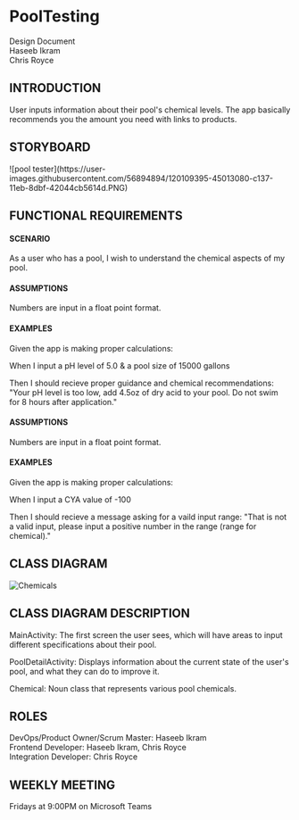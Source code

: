 # PoolTesting

Design Document
<br>
Haseeb Ikram
<br>
Chris Royce
<br>

<h2>INTRODUCTION</h2>
User inputs information about their pool's chemical levels. The app basically recommends you the amount you need with links to products.

<h2>STORYBOARD</h2>
![pool tester](https://user-images.githubusercontent.com/56894894/120109395-45013080-c137-11eb-8dbf-42044cb5614d.PNG)

<h2>FUNCTIONAL REQUIREMENTS</h2>
<h4>SCENARIO</h4>
As a user who has a pool, I wish to understand the chemical aspects of my pool.

<h4>ASSUMPTIONS</h4>
Numbers are input in a float point format.

<h4>EXAMPLES</h4>
Given the app is making proper calculations:

When I input a pH level of 5.0 & a pool size of 15000 gallons

Then I should recieve proper guidance and chemical recommendations: "Your pH level is too low, add 4.5oz of dry acid to your pool. Do not swim for 8 hours after application."

<h4>ASSUMPTIONS</h4>
Numbers are input in a float point format.

<h4>EXAMPLES</h4>
Given the app is making proper calculations:

When I input a CYA value of -100

Then I should recieve a message asking for a vaild input range: "That is not a valid input, please input a positive number in the range (range for chemical)."

<h2>CLASS DIAGRAM</h2>

![Chemicals](https://github.com/haseebikram/PoolTesting/issues/1#issue-1152708982)

<h2>CLASS DIAGRAM DESCRIPTION</h2>

MainActivity: The first screen the user sees, which will have areas to input different specifications about their pool.

PoolDetailActivity: Displays information about the current state of the user's pool, and what they can do to improve it.

Chemical: Noun class that represents various pool chemicals.

<h2>ROLES</h2>

DevOps/Product Owner/Scrum Master: Haseeb Ikram
<br>
Frontend Developer: Haseeb Ikram, Chris Royce
<br>
Integration Developer: Chris Royce
<br>


<h2>WEEKLY MEETING</h2>
Fridays at 9:00PM on Microsoft Teams